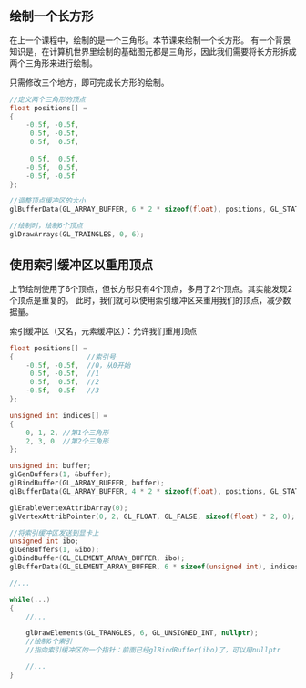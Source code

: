 ## 绘制一个长方形
在上一个课程中，绘制的是一个三角形。本节课来绘制一个长方形。
有一个背景知识是，在计算机世界里绘制的基础图元都是三角形，因此我们需要将长方形拆成两个三角形来进行绘制。

只需修改三个地方，即可完成长方形的绘制。
```cpp
//定义两个三角形的顶点
float positions[] = 
{
	-0.5f, -0.5f,
	 0.5f, -0.5f,
	 0.5f,  0.5f,
	
	 0.5f,  0.5f,
	-0.5f,  0.5f,
	-0.5f, -0.5f
};

//调整顶点缓冲区的大小
glBufferData(GL_ARRAY_BUFFER, 6 * 2 * sizeof(float), positions, GL_STATIC_DRAW);

//绘制时，绘制6个顶点
glDrawArrays(GL_TRAINGLES, 0, 6);
```


## 使用索引缓冲区以重用顶点
上节绘制使用了6个顶点，但长方形只有4个顶点，多用了2个顶点。其实能发现2个顶点是重复的。
此时，我们就可以使用索引缓冲区来重用我们的顶点，减少数据量。

索引缓冲区（又名，元素缓冲区）：允许我们重用顶点

```cpp
float positions[] = 
{                  //索引号
 	-0.5f, -0.5f,  //0，从0开始
	 0.5f, -0.5f,  //1
	 0.5f,  0.5f,  //2
	-0.5f,  0.5f   //3
};

unsigned int indices[] = 
{
	0, 1, 2, //第1个三角形
	2, 3, 0  //第2个三角形
};

unsigned int buffer;
glGenBuffers(1, &buffer);
glBindBuffer(GL_ARRAY_BUFFER, buffer);
glBufferData(GL_ARRAY_BUFFER, 4 * 2 * sizeof(float), positions, GL_STATIC_DRAW);

glEnableVertexAttribArray(0);
glVertexAttribPointer(0, 2, GL_FLOAT, GL_FALSE, sizeof(float) * 2, 0);

//将索引缓冲区发送到显卡上
unsigned int ibo;
glGenBuffers(1, &ibo);
glBindBuffer(GL_ELEMENT_ARRAY_BUFFER, ibo);
glBufferData(GL_ELEMENT_ARRAY_BUFFER, 6 * sizeof(unsigned int), indices, GL_STATIC_DRAW);

//...

while(...)
{
	//...

	glDrawElements(GL_TRANGLES, 6, GL_UNSIGNED_INT, nullptr);
	//绘制6个索引
	//指向索引缓冲区的一个指针：前面已经glBindBuffer(ibo)了，可以用nullptr

	//...
}
```
